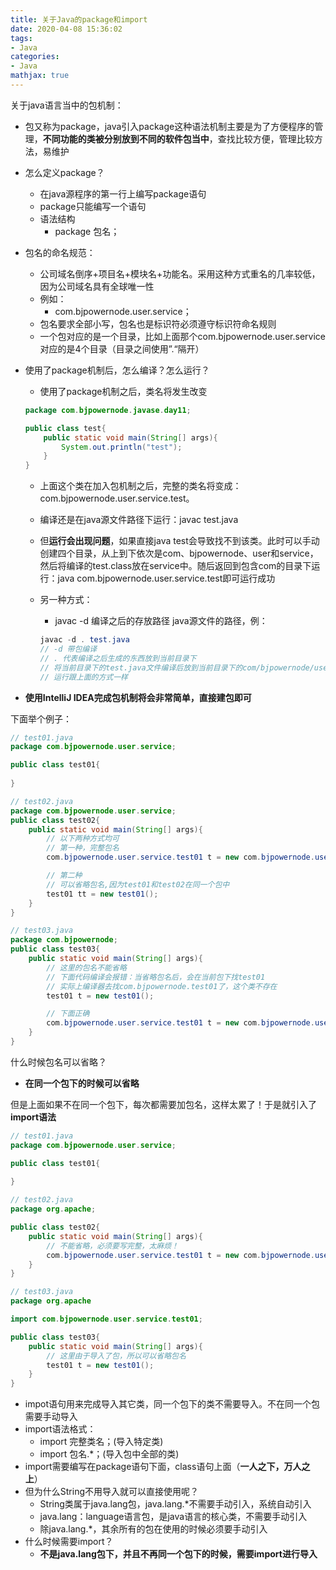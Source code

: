 ```yaml
---
title: 关于Java的package和import
date: 2020-04-08 15:36:02
tags:
- Java
categories:
- Java
mathjax: true
---
```


关于java语言当中的包机制：

- 包又称为package，java引入package这种语法机制主要是为了方便程序的管理，**不同功能的类被分别放到不同的软件包当中**，查找比较方便，管理比较方法，易维护

- 怎么定义package？

  - 在java源程序的第一行上编写package语句
  - package只能编写一个语句
  - 语法结构
    - package 包名；

- 包名的命名规范：

  - 公司域名倒序+项目名+模块名+功能名。采用这种方式重名的几率较低，因为公司域名具有全球唯一性
  - 例如：
    - com.bjpowernode.user.service；
  - 包名要求全部小写，包名也是标识符必须遵守标识符命名规则
  - 一个包对应的是一个目录，比如上面那个com.bjpowernode.user.service对应的是4个目录（目录之间使用”.“隔开）

- 使用了package机制后，怎么编译？怎么运行？

  - 使用了package机制之后，类名将发生改变

  ```java
  package com.bjpowernode.javase.day11;
  
  public class test{
      public static void main(String[] args){
          System.out.println("test");
      }
  }
  ```

  - 上面这个类在加入包机制之后，完整的类名将变成：com.bjpowernode.user.service.test。

  - 编译还是在java源文件路径下运行：javac test.java

  - 但**运行会出现问题**，如果直接java test会导致找不到该类。此时可以手动创建四个目录，从上到下依次是com、bjpowernode、user和service，然后将编译的test.class放在service中。随后返回到包含com的目录下运行：java com.bjpowernode.user.service.test即可运行成功

  - 另一种方式：

    - javac -d 编译之后的存放路径 java源文件的路径，例：

    ```java
    javac -d . test.java
    // -d 带包编译
    // . 代表编译之后生成的东西放到当前目录下
    // 将当前目录下的test.java文件编译后放到当前目录下的com/bjpowernode/user/service目录中（自动创建，不用手动创建）
    // 运行跟上面的方式一样
    ```

- **使用IntelliJ IDEA完成包机制将会非常简单，直接建包即可**



下面举个例子：

```java
// test01.java
package com.bjpowernode.user.service;

public class test01{
    
}

// test02.java
package com.bjpowernode.user.service;
public class test02{
    public static void main(String[] args){
        // 以下两种方式均可
        // 第一种，完整包名
        com.bjpowernode.user.service.test01 t = new com.bjpowernode.user.service.test01;

        // 第二种
        // 可以省略包名,因为test01和test02在同一个包中
        test01 tt = new test01();
    }
}

// test03.java
package com.bjpowernode;
public class test03{
    public static void main(String[] args){
        // 这里的包名不能省略
        // 下面代码编译会报错：当省略包名后，会在当前包下找test01
        // 实际上编译器去找com.bjpowernode.test01了，这个类不存在
        test01 t = new test01();

        // 下面正确
        com.bjpowernode.user.service.test01 t = new com.bjpowernode.user.service.test01;
    }
}
```

什么时候包名可以省略？

- **在同一个包下的时候可以省略**



但是上面如果不在同一个包下，每次都需要加包名，这样太累了！于是就引入了**import语法**

```java
// test01.java
package com.bjpowernode.user.service;

public class test01{
    
}

// test02.java
package org.apache;

public class test02{
    public static void main(String[] args){
        // 不能省略，必须要写完整，太麻烦！
        com.bjpowernode.user.service.test01 t = new com.bjpowernode.user.service.test01;
    }
}

// test03.java
package org.apache

import com.bjpowernode.user.service.test01;

public class test03{
    public static void main(String[] args){
        // 这里由于导入了包，所以可以省略包名
        test01 t = new test01();
    }
}
```

- impot语句用来完成导入其它类，同一个包下的类不需要导入。不在同一个包需要手动导入
- import语法格式：
  - import 完整类名；(导入特定类)
  - import 包名.*；(导入包中全部的类)
- import需要编写在package语句下面，class语句上面（**一人之下，万人之上**）
- 但为什么String不用导入就可以直接使用呢？
  - String类属于java.lang包，java.lang.*不需要手动引入，系统自动引入
  - java.lang：language语言包，是java语言的核心类，不需要手动引入
  - 除java.lang.*，其余所有的包在使用的时候必须要手动引入
- 什么时候需要import？
  - **不是java.lang包下，并且不再同一个包下的时候，需要import进行导入**

